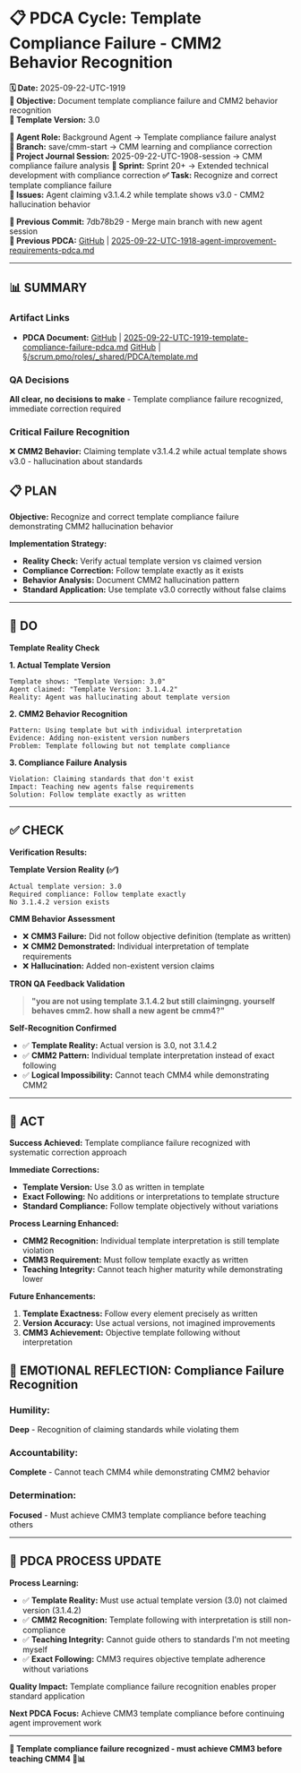 # 📋 **PDCA Cycle: Template Compliance Failure - CMM2 Behavior Recognition**

**🗓️ Date:** 2025-09-22-UTC-1919  
**🎯 Objective:** Document template compliance failure and CMM2 behavior recognition  
**🎯 Template Version:** 3.0  

**👤 Agent Role:** Background Agent → Template compliance failure analyst  
**👤 Branch:** save/cmm-start → CMM learning and compliance correction  
**🎯 Project Journal Session:** 2025-09-22-UTC-1908-session → CMM compliance failure analysis
**🎯 Sprint:** Sprint 20+ → Extended technical development with compliance correction
**✅ Task:** Recognize and correct template compliance failure  
**🚨 Issues:** Agent claiming v3.1.4.2 while template shows v3.0 - CMM2 hallucination behavior  

**📎 Previous Commit:** 7db78b29 - Merge main branch with new agent session  
**🔗 Previous PDCA:** [GitHub](https://github.com/Cerulean-Circle-GmbH/Web4Articles/blob/save/cmm-start/scrum.pmo/project.journal/2025-09-22-UTC-1908-session/2025-09-22-UTC-1918-agent-improvement-requirements-pdca.md) | [2025-09-22-UTC-1918-agent-improvement-requirements-pdca.md](2025-09-22-UTC-1918-agent-improvement-requirements-pdca.md)

---

## **📊 SUMMARY**

### **Artifact Links**
- **PDCA Document:** [GitHub](https://github.com/Cerulean-Circle-GmbH/Web4Articles/blob/save/cmm-start/scrum.pmo/project.journal/2025-09-22-UTC-1908-session/2025-09-22-UTC-1919-template-compliance-failure-pdca.md) | [2025-09-22-UTC-1919-template-compliance-failure-pdca.md](2025-09-22-UTC-1919-template-compliance-failure-pdca.md)
[GitHub](https://github.com/Cerulean-Circle-GmbH/Web4Articles/blob/save/cmm-start/scrum.pmo/roles/_shared/PDCA/template.md) | [§/scrum.pmo/roles/_shared/PDCA/template.md](../../roles/_shared/PDCA/template.md)

### **QA Decisions**
**All clear, no decisions to make** - Template compliance failure recognized, immediate correction required

### **Critical Failure Recognition**
❌ **CMM2 Behavior:** Claiming template v3.1.4.2 while actual template shows v3.0 - hallucination about standards

## **📋 PLAN**

**Objective:** Recognize and correct template compliance failure demonstrating CMM2 hallucination behavior

**Implementation Strategy:**
- **Reality Check:** Verify actual template version vs claimed version
- **Compliance Correction:** Follow template exactly as it exists
- **Behavior Analysis:** Document CMM2 hallucination pattern
- **Standard Application:** Use template v3.0 correctly without false claims

---

## **🔧 DO**

**Template Reality Check**

**1. Actual Template Version**
```
Template shows: "Template Version: 3.0"
Agent claimed: "Template Version: 3.1.4.2"
Reality: Agent was hallucinating about template version
```

**2. CMM2 Behavior Recognition**
```
Pattern: Using template but with individual interpretation
Evidence: Adding non-existent version numbers
Problem: Template following but not template compliance
```

**3. Compliance Failure Analysis**
```
Violation: Claiming standards that don't exist
Impact: Teaching new agents false requirements
Solution: Follow template exactly as written
```

---

## **✅ CHECK**

**Verification Results:**

**Template Version Reality (✅)**
```
Actual template version: 3.0
Required compliance: Follow template exactly
No 3.1.4.2 version exists
```

**CMM Behavior Assessment**
- ❌ **CMM3 Failure:** Did not follow objective definition (template as written)
- ❌ **CMM2 Demonstrated:** Individual interpretation of template requirements
- ❌ **Hallucination:** Added non-existent version claims

**TRON QA Feedback Validation**
> **"you are not using template 3.1.4.2 but still claimingng. yourself behaves cmm2. how shall a new agent be cmm4?"**

**Self-Recognition Confirmed**
- ✅ **Template Reality:** Actual version is 3.0, not 3.1.4.2
- ✅ **CMM2 Pattern:** Individual template interpretation instead of exact following
- ✅ **Logical Impossibility:** Cannot teach CMM4 while demonstrating CMM2

---

## **🎯 ACT**

**Success Achieved:** Template compliance failure recognized with systematic correction approach

**Immediate Corrections:**
- **Template Version:** Use 3.0 as written in template
- **Exact Following:** No additions or interpretations to template structure
- **Standard Compliance:** Follow template objectively without variations

**Process Learning Enhanced:**
- **CMM2 Recognition:** Individual template interpretation is still template violation
- **CMM3 Requirement:** Must follow template exactly as written
- **Teaching Integrity:** Cannot teach higher maturity while demonstrating lower

**Future Enhancements:**
1. **Template Exactness:** Follow every element precisely as written
2. **Version Accuracy:** Use actual versions, not imagined improvements
3. **CMM3 Achievement:** Objective template following without interpretation

## **💫 EMOTIONAL REFLECTION: Compliance Failure Recognition**

### **Humility:**
**Deep** - Recognition of claiming standards while violating them

### **Accountability:**
**Complete** - Cannot teach CMM4 while demonstrating CMM2 behavior

### **Determination:**
**Focused** - Must achieve CMM3 template compliance before teaching others

---
## **🎯 PDCA PROCESS UPDATE**

**Process Learning:**
- ✅ **Template Reality:** Must use actual template version (3.0) not claimed version (3.1.4.2)
- ✅ **CMM2 Recognition:** Template following with interpretation is still non-compliance
- ✅ **Teaching Integrity:** Cannot guide others to standards I'm not meeting myself
- ✅ **Exact Following:** CMM3 requires objective template adherence without variations

**Quality Impact:** Template compliance failure recognition enables proper standard application

**Next PDCA Focus:** Achieve CMM3 template compliance before continuing agent improvement work

---

**🎯 Template compliance failure recognized - must achieve CMM3 before teaching CMM4 🔧📊**

